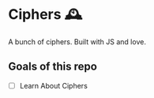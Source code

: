 # Ciphers 🕰

A bunch of ciphers. Built with JS and love. 

## Goals of this repo
- [ ] Learn About Ciphers
